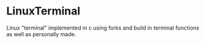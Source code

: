 # LinuxTerminal
Linux "terminal" implemented in c using forks and build in terminal functions as well as personally made.
